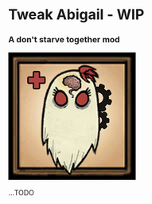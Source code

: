 # Tweak Abigail - WIP
### A don't starve together mod

![abigail.jpg](src/preview3.jpg "Preview Image")

...TODO

